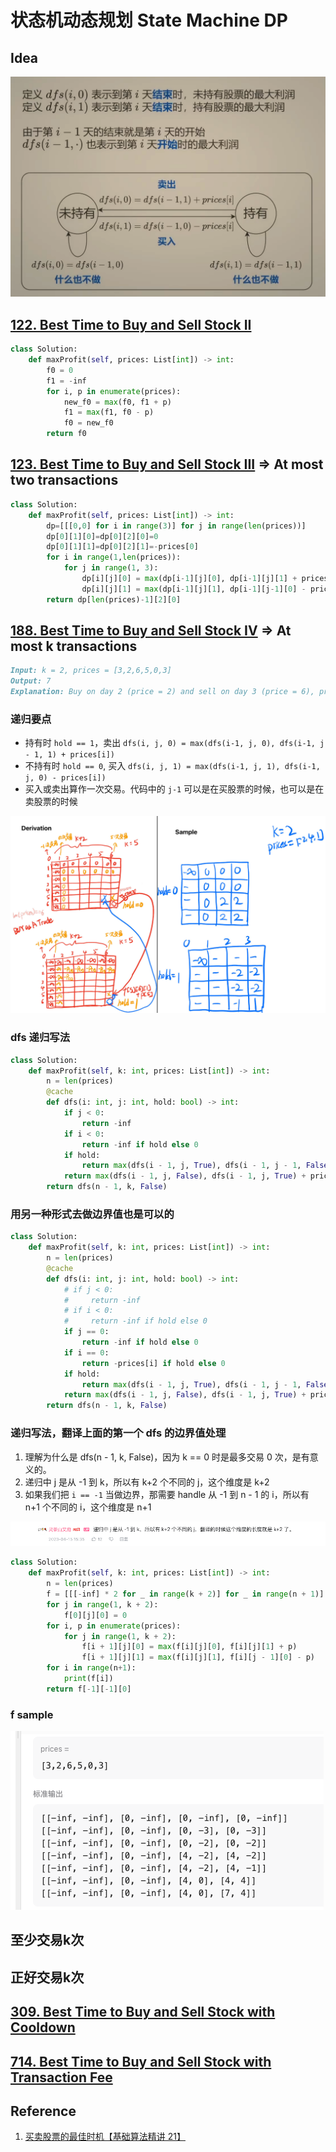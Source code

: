 # 状态机动态规划 State Machine DP

## Idea

![image-20240512221510697](./240512-dp-state-machine.assets/image-20240512221510697.png)

## [122. Best Time to Buy and Sell Stock II](https://leetcode.cn/problems/best-time-to-buy-and-sell-stock-ii/)

```python
class Solution:
    def maxProfit(self, prices: List[int]) -> int:
        f0 = 0
        f1 = -inf
        for i, p in enumerate(prices):
            new_f0 = max(f0, f1 + p)
            f1 = max(f1, f0 - p)
            f0 = new_f0
        return f0
```

## [123. Best Time to Buy and Sell Stock III](https://leetcode.cn/problems/best-time-to-buy-and-sell-stock-iii/) => At most two transactions

```python
class Solution:
    def maxProfit(self, prices: List[int]) -> int:
        dp=[[[0,0] for i in range(3)] for j in range(len(prices))]
        dp[0][1][0]=dp[0][2][0]=0
        dp[0][1][1]=dp[0][2][1]=-prices[0]
        for i in range(1,len(prices)):
            for j in range(1, 3):
                dp[i][j][0] = max(dp[i-1][j][0], dp[i-1][j][1] + prices[i])
                dp[i][j][1] = max(dp[i-1][j][1], dp[i-1][j-1][0] - prices[i])
        return dp[len(prices)-1][2][0]
```

## [188. Best Time to Buy and Sell Stock IV](https://leetcode.cn/problems/best-time-to-buy-and-sell-stock-iv/) => At most k transactions

```markdown
Input: k = 2, prices = [3,2,6,5,0,3]
Output: 7
Explanation: Buy on day 2 (price = 2) and sell on day 3 (price = 6), profit = 6-2 = 4. Then buy on day 5 (price = 0) and sell on day 6 (price = 3), profit = 3-0 = 3.
```

### 递归要点

- 持有时 `hold == 1`，卖出 `dfs(i, j, 0) = max(dfs(i-1, j, 0), dfs(i-1, j - 1, 1) + prices[i])`
- 不持有时 `hold == 0`, 买入 `dfs(i, j, 1) = max(dfs(i-1, j, 1), dfs(i-1, j, 0) - prices[i])`
- 买入或卖出算作一次交易。代码中的 `j-1` 可以是在买股票的时候，也可以是在卖股票的时候

![image-20240513012542461](./240512-dp-state-machine.assets/image-20240513012542461.png)

### dfs 递归写法

```python
class Solution:
    def maxProfit(self, k: int, prices: List[int]) -> int:
        n = len(prices)
        @cache
        def dfs(i: int, j: int, hold: bool) -> int:
            if j < 0:
                return -inf
            if i < 0:
                return -inf if hold else 0
            if hold:
                return max(dfs(i - 1, j, True), dfs(i - 1, j - 1, False) - prices[i])
            return max(dfs(i - 1, j, False), dfs(i - 1, j, True) + prices[i])
        return dfs(n - 1, k, False)
```

### 用另一种形式去做边界值也是可以的

```python
class Solution:
    def maxProfit(self, k: int, prices: List[int]) -> int:
        n = len(prices)
        @cache
        def dfs(i: int, j: int, hold: bool) -> int:
            # if j < 0:
            #     return -inf
            # if i < 0:
            #     return -inf if hold else 0
            if j == 0:
                return -inf if hold else 0
            if i == 0:
                return -prices[i] if hold else 0
            if hold:
                return max(dfs(i - 1, j, True), dfs(i - 1, j - 1, False) - prices[i])
            return max(dfs(i - 1, j, False), dfs(i - 1, j, True) + prices[i])
        return dfs(n - 1, k, False)
```

### 递归写法，翻译上面的第一个 dfs 的边界值处理

1. 理解为什么是 dfs(n - 1, k, False)，因为 k == 0 时是最多交易 0 次，是有意义的。
2. 递归中 j 是从 -1 到 k，所以有 k+2 个不同的 j，这个维度是 k+2
3. 如果我们把 `i == -1` 当做边界，那需要 handle 从 -1 到 n - 1 的 i，所以有 n+1 个不同的 i，这个维度是 n+1

![image-20240513010017067](./240512-dp-state-machine.assets/image-20240513010017067.png)

```python
class Solution:
    def maxProfit(self, k: int, prices: List[int]) -> int:
        n = len(prices)
        f = [[[-inf] * 2 for _ in range(k + 2)] for _ in range(n + 1)]
        for j in range(1, k + 2):
            f[0][j][0] = 0
        for i, p in enumerate(prices):
            for j in range(1, k + 2):
                f[i + 1][j][0] = max(f[i][j][0], f[i][j][1] + p)
                f[i + 1][j][1] = max(f[i][j][1], f[i][j - 1][0] - p)
        for i in range(n+1):
            print(f[i])
        return f[-1][-1][0]
```

### f sample

![image-20240513011111890](./240512-dp-state-machine.assets/image-20240513011111890.png)

## 至少交易k次

## 正好交易k次

## [309. Best Time to Buy and Sell Stock with Cooldown](https://leetcode.cn/problems/best-time-to-buy-and-sell-stock-with-cooldown/)

## [714. Best Time to Buy and Sell Stock with Transaction Fee](https://leetcode.cn/problems/best-time-to-buy-and-sell-stock-with-transaction-fee/)

## Reference

1. [买卖股票的最佳时机【基础算法精讲 21】](https://www.bilibili.com/video/BV1ho4y1W7QK/?share_source=copy_web&vd_source=5d4accef9045e3ed4e08bbb7a80f3c70)
